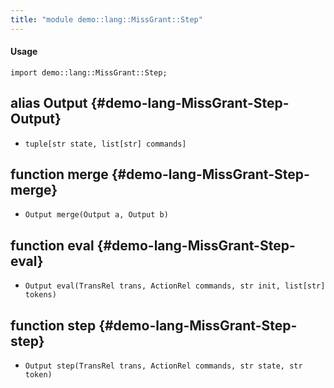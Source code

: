 ```yaml
---
title: "module demo::lang::MissGrant::Step"
---
```


#### Usage

`import demo::lang::MissGrant::Step;`

## alias Output {#demo-lang-MissGrant-Step-Output}

* `tuple[str state, list[str] commands]`

## function merge {#demo-lang-MissGrant-Step-merge}

* ``Output merge(Output a, Output b)``

## function eval {#demo-lang-MissGrant-Step-eval}

* ``Output eval(TransRel trans, ActionRel commands, str init, list[str] tokens)``

## function step {#demo-lang-MissGrant-Step-step}

* ``Output step(TransRel trans, ActionRel commands, str state, str token)``

